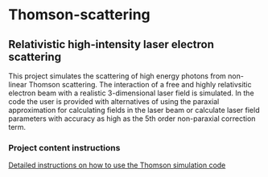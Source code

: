 # Thomson-scattering
## Relativistic high-intensity laser electron scattering

This project simulates the scattering of high energy photons from non-linear Thomson scattering. The interaction of a free and highly relativsitic electron beam with a realistic 3-dimensional laser field is simulated. In the code the user is provided with alternatives of using the paraxial approximation for calculating fields in the laser beam or calculate laser field parameters with accuracy as high as the 5th order non-paraxial correction term. 

### Project content instructions
[Detailed instructions on how to use the Thomson simulation code](How%20to%20use%20the%20Thomson%20Code.pdf)<br>
